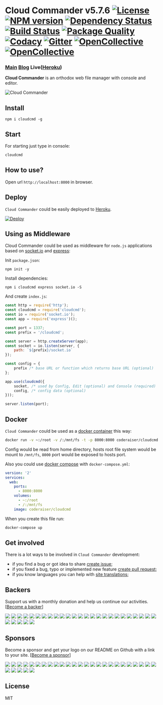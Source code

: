 # Cloud Commander v5.7.6 [![License][LicenseIMGURL]][LicenseURL] [![NPM version][NPMIMGURL]][NPMURL] [![Dependency Status][DependencyStatusIMGURL]][DependencyStatusURL] [![Build Status][BuildStatusIMGURL]][BuildStatusURL] [![Package Quality][PackageQualityIMGURL]][PackageQualityURL] [![Codacy][CodacyIMG]][CodacyURL] [![Gitter][GitterIMGURL]][GitterURL] [![OpenCollective](https://opencollective.com/cloudcmd/backers/badge.svg)](#backers) [![OpenCollective](https://opencollective.com/cloudcmd/sponsors/badge.svg)](#sponsors)

### [Main][MainURL] [Blog][BlogURL] Live([Heroku][HerokuURL])

[NPM_INFO_IMG]:             https://nodei.co/npm/cloudcmd.png
[MainURL]:                  http://cloudcmd.io "Main"
[BlogURL]:                  http://blog.cloudcmd.io "Blog"
[HerokuURL]:                http://cloudcmd.herokuapp.com/ "Heroku"
[NPMURL]:                   https://npmjs.org/package/cloudcmd "npm"
[NPMIMGURL]:                https://img.shields.io/npm/v/cloudcmd.svg?style=flat
[LicenseURL]:               https://tldrlegal.com/license/mit-license "MIT License"
[LicenseIMGURL]:            https://img.shields.io/badge/license-MIT-317BF9.svg?style=flat
[DependencyStatusURL]:      https://gemnasium.com/coderaiser/cloudcmd "Dependency Status"
[DependencyStatusIMGURL]:   https://img.shields.io/gemnasium/coderaiser/cloudcmd.svg?style=flat
[BuildStatusURL]:           https://travis-ci.org/coderaiser/cloudcmd  "Build Status"
[BuildStatusIMGURL]:        https://img.shields.io/travis/coderaiser/cloudcmd.svg?style=flat

[PackageQualityURL]:        http://packagequality.com/#?package=cloudcmd "Package Quality"
[PackageQualityIMGURL]:     http://packagequality.com/shield/cloudcmd.svg

[CodacyURL]:                https://www.codacy.com/app/coderaiser/cloudcmd
[CodacyIMG]:                https://api.codacy.com/project/badge/Grade/ddda78be780549ce8754f8d47a8c0e36

[GitterURL]:                https://gitter.im/cloudcmd
[GitterIMGURL]:             https://img.shields.io/gitter/room/coderaiser/cloudcmd.js.svg

[DeployURL]:                https://heroku.com/deploy?template=https://github.com/coderaiser/cloudcmd "Deploy"
[DeployIMG]:                https://www.herokucdn.com/deploy/button.png

**Cloud Commander** is an orthodox web file manager with console and editor.

![Cloud Commander](http://cloudcmd.io/img/logo/cloudcmd.png "Cloud Commander")

## Install

```
npm i cloudcmd -g
```
## Start

For starting just type in console:

```sh
cloudcmd
```

## How to use?

Open url `http://localhost:8000` in browser.

## Deploy
`Cloud Commander` could be easily deployed to [Heroku][DeployURL].

[![Deploy][DeployIMG]][DeployURL]

## Using as Middleware

Cloud Commander could be used as middleware for `node.js` applications based on [socket.io](http://socket.io "Socket.IO") and [express](http://expressjs.com "Express"):

Init `package.json`:

```
npm init -y
```

Install dependencies:

```
npm i cloudcmd express socket.io -S
```

And create `index.js`:

```js
const http = require('http');
const cloudcmd = require('cloudcmd');
const io = require('socket.io');
const app = require('express')();

const port = 1337;
const prefix = '/cloudcmd';

const server = http.createServer(app);
const socket = io.listen(server, {
    path: `${prefix}/socket.io`
});

const config = {
    prefix /* base URL or function which returns base URL (optional)   */
};

app.use(cloudcmd({
    socket, /* used by Config, Edit (optional) and Console (required)   */
    config, /* config data (optional)                                   */
}));

server.listen(port);
```

Docker
---------------
`Cloud Commander` could be used as a [docker container](https://hub.docker.com/r/coderaiser/cloudcmd/ "Docker container") this way:

```sh
docker run -v ~:/root -v /:/mnt/fs -t -p 8000:8000 coderaiser/cloudcmd
```

Config would be read from home directory, hosts root file system would be mount to `/mnt/fs`,
`8000` port would be exposed to hosts port.

Also you could use [docker compose](https://docs.docker.com/compose/ "Docker Compose") with `docker-compose.yml`:

```yml
version: '2'
services:
  web:
    ports:
      - 8000:8000
    volumes:
      - ~:/root
      - /:/mnt/fs
    image: coderaiser/cloudcmd
```

When you create this file run:

```sh
docker-compose up
```

Get involved
---------------

There is a lot ways to be involved in `Cloud Commander` development:

- if you find a bug or got idea to share [create issue](https://github.com/coderaiser/cloudcmd/issues/new "Create issue");
- if you fixed a bug, typo or implemented new feature [create pull request](https://github.com/coderaiser/cloudcmd/compare "Create pull request");
- if you know languages you can help with [site translations](https://github.com/coderaiser/cloudcmd/wiki "Cloud Commander community wiki");



## Backers
Support us with a monthly donation and help us continue our activities. [[Become a backer](https://opencollective.com/cloudcmd#backer)]

<a href="https://opencollective.com/cloudcmd/backer/0/website" target="_blank"><img src="https://opencollective.com/cloudcmd/backer/0/avatar.svg"></a>
<a href="https://opencollective.com/cloudcmd/backer/1/website" target="_blank"><img src="https://opencollective.com/cloudcmd/backer/1/avatar.svg"></a>
<a href="https://opencollective.com/cloudcmd/backer/2/website" target="_blank"><img src="https://opencollective.com/cloudcmd/backer/2/avatar.svg"></a>
<a href="https://opencollective.com/cloudcmd/backer/3/website" target="_blank"><img src="https://opencollective.com/cloudcmd/backer/3/avatar.svg"></a>
<a href="https://opencollective.com/cloudcmd/backer/4/website" target="_blank"><img src="https://opencollective.com/cloudcmd/backer/4/avatar.svg"></a>
<a href="https://opencollective.com/cloudcmd/backer/5/website" target="_blank"><img src="https://opencollective.com/cloudcmd/backer/5/avatar.svg"></a>
<a href="https://opencollective.com/cloudcmd/backer/6/website" target="_blank"><img src="https://opencollective.com/cloudcmd/backer/6/avatar.svg"></a>
<a href="https://opencollective.com/cloudcmd/backer/7/website" target="_blank"><img src="https://opencollective.com/cloudcmd/backer/7/avatar.svg"></a>
<a href="https://opencollective.com/cloudcmd/backer/8/website" target="_blank"><img src="https://opencollective.com/cloudcmd/backer/8/avatar.svg"></a>
<a href="https://opencollective.com/cloudcmd/backer/9/website" target="_blank"><img src="https://opencollective.com/cloudcmd/backer/9/avatar.svg"></a>
<a href="https://opencollective.com/cloudcmd/backer/10/website" target="_blank"><img src="https://opencollective.com/cloudcmd/backer/10/avatar.svg"></a>
<a href="https://opencollective.com/cloudcmd/backer/11/website" target="_blank"><img src="https://opencollective.com/cloudcmd/backer/11/avatar.svg"></a>
<a href="https://opencollective.com/cloudcmd/backer/12/website" target="_blank"><img src="https://opencollective.com/cloudcmd/backer/12/avatar.svg"></a>
<a href="https://opencollective.com/cloudcmd/backer/13/website" target="_blank"><img src="https://opencollective.com/cloudcmd/backer/13/avatar.svg"></a>
<a href="https://opencollective.com/cloudcmd/backer/14/website" target="_blank"><img src="https://opencollective.com/cloudcmd/backer/14/avatar.svg"></a>
<a href="https://opencollective.com/cloudcmd/backer/15/website" target="_blank"><img src="https://opencollective.com/cloudcmd/backer/15/avatar.svg"></a>
<a href="https://opencollective.com/cloudcmd/backer/16/website" target="_blank"><img src="https://opencollective.com/cloudcmd/backer/16/avatar.svg"></a>
<a href="https://opencollective.com/cloudcmd/backer/17/website" target="_blank"><img src="https://opencollective.com/cloudcmd/backer/17/avatar.svg"></a>
<a href="https://opencollective.com/cloudcmd/backer/18/website" target="_blank"><img src="https://opencollective.com/cloudcmd/backer/18/avatar.svg"></a>
<a href="https://opencollective.com/cloudcmd/backer/19/website" target="_blank"><img src="https://opencollective.com/cloudcmd/backer/19/avatar.svg"></a>
<a href="https://opencollective.com/cloudcmd/backer/20/website" target="_blank"><img src="https://opencollective.com/cloudcmd/backer/20/avatar.svg"></a>
<a href="https://opencollective.com/cloudcmd/backer/21/website" target="_blank"><img src="https://opencollective.com/cloudcmd/backer/21/avatar.svg"></a>
<a href="https://opencollective.com/cloudcmd/backer/22/website" target="_blank"><img src="https://opencollective.com/cloudcmd/backer/22/avatar.svg"></a>
<a href="https://opencollective.com/cloudcmd/backer/23/website" target="_blank"><img src="https://opencollective.com/cloudcmd/backer/23/avatar.svg"></a>
<a href="https://opencollective.com/cloudcmd/backer/24/website" target="_blank"><img src="https://opencollective.com/cloudcmd/backer/24/avatar.svg"></a>
<a href="https://opencollective.com/cloudcmd/backer/25/website" target="_blank"><img src="https://opencollective.com/cloudcmd/backer/25/avatar.svg"></a>
<a href="https://opencollective.com/cloudcmd/backer/26/website" target="_blank"><img src="https://opencollective.com/cloudcmd/backer/26/avatar.svg"></a>
<a href="https://opencollective.com/cloudcmd/backer/27/website" target="_blank"><img src="https://opencollective.com/cloudcmd/backer/27/avatar.svg"></a>
<a href="https://opencollective.com/cloudcmd/backer/28/website" target="_blank"><img src="https://opencollective.com/cloudcmd/backer/28/avatar.svg"></a>
<a href="https://opencollective.com/cloudcmd/backer/29/website" target="_blank"><img src="https://opencollective.com/cloudcmd/backer/29/avatar.svg"></a>


## Sponsors
Become a sponsor and get your logo on our README on Github with a link to your site. [[Become a sponsor](https://opencollective.com/cloudcmd#sponsor)]

<a href="https://opencollective.com/cloudcmd/sponsor/0/website" target="_blank"><img src="https://opencollective.com/cloudcmd/sponsor/0/avatar.svg"></a>
<a href="https://opencollective.com/cloudcmd/sponsor/1/website" target="_blank"><img src="https://opencollective.com/cloudcmd/sponsor/1/avatar.svg"></a>
<a href="https://opencollective.com/cloudcmd/sponsor/2/website" target="_blank"><img src="https://opencollective.com/cloudcmd/sponsor/2/avatar.svg"></a>
<a href="https://opencollective.com/cloudcmd/sponsor/3/website" target="_blank"><img src="https://opencollective.com/cloudcmd/sponsor/3/avatar.svg"></a>
<a href="https://opencollective.com/cloudcmd/sponsor/4/website" target="_blank"><img src="https://opencollective.com/cloudcmd/sponsor/4/avatar.svg"></a>
<a href="https://opencollective.com/cloudcmd/sponsor/5/website" target="_blank"><img src="https://opencollective.com/cloudcmd/sponsor/5/avatar.svg"></a>
<a href="https://opencollective.com/cloudcmd/sponsor/6/website" target="_blank"><img src="https://opencollective.com/cloudcmd/sponsor/6/avatar.svg"></a>
<a href="https://opencollective.com/cloudcmd/sponsor/7/website" target="_blank"><img src="https://opencollective.com/cloudcmd/sponsor/7/avatar.svg"></a>
<a href="https://opencollective.com/cloudcmd/sponsor/8/website" target="_blank"><img src="https://opencollective.com/cloudcmd/sponsor/8/avatar.svg"></a>
<a href="https://opencollective.com/cloudcmd/sponsor/9/website" target="_blank"><img src="https://opencollective.com/cloudcmd/sponsor/9/avatar.svg"></a>
<a href="https://opencollective.com/cloudcmd/sponsor/10/website" target="_blank"><img src="https://opencollective.com/cloudcmd/sponsor/10/avatar.svg"></a>
<a href="https://opencollective.com/cloudcmd/sponsor/11/website" target="_blank"><img src="https://opencollective.com/cloudcmd/sponsor/11/avatar.svg"></a>
<a href="https://opencollective.com/cloudcmd/sponsor/12/website" target="_blank"><img src="https://opencollective.com/cloudcmd/sponsor/12/avatar.svg"></a>
<a href="https://opencollective.com/cloudcmd/sponsor/13/website" target="_blank"><img src="https://opencollective.com/cloudcmd/sponsor/13/avatar.svg"></a>
<a href="https://opencollective.com/cloudcmd/sponsor/14/website" target="_blank"><img src="https://opencollective.com/cloudcmd/sponsor/14/avatar.svg"></a>
<a href="https://opencollective.com/cloudcmd/sponsor/15/website" target="_blank"><img src="https://opencollective.com/cloudcmd/sponsor/15/avatar.svg"></a>
<a href="https://opencollective.com/cloudcmd/sponsor/16/website" target="_blank"><img src="https://opencollective.com/cloudcmd/sponsor/16/avatar.svg"></a>
<a href="https://opencollective.com/cloudcmd/sponsor/17/website" target="_blank"><img src="https://opencollective.com/cloudcmd/sponsor/17/avatar.svg"></a>
<a href="https://opencollective.com/cloudcmd/sponsor/18/website" target="_blank"><img src="https://opencollective.com/cloudcmd/sponsor/18/avatar.svg"></a>
<a href="https://opencollective.com/cloudcmd/sponsor/19/website" target="_blank"><img src="https://opencollective.com/cloudcmd/sponsor/19/avatar.svg"></a>
<a href="https://opencollective.com/cloudcmd/sponsor/20/website" target="_blank"><img src="https://opencollective.com/cloudcmd/sponsor/20/avatar.svg"></a>
<a href="https://opencollective.com/cloudcmd/sponsor/21/website" target="_blank"><img src="https://opencollective.com/cloudcmd/sponsor/21/avatar.svg"></a>
<a href="https://opencollective.com/cloudcmd/sponsor/22/website" target="_blank"><img src="https://opencollective.com/cloudcmd/sponsor/22/avatar.svg"></a>
<a href="https://opencollective.com/cloudcmd/sponsor/23/website" target="_blank"><img src="https://opencollective.com/cloudcmd/sponsor/23/avatar.svg"></a>
<a href="https://opencollective.com/cloudcmd/sponsor/24/website" target="_blank"><img src="https://opencollective.com/cloudcmd/sponsor/24/avatar.svg"></a>
<a href="https://opencollective.com/cloudcmd/sponsor/25/website" target="_blank"><img src="https://opencollective.com/cloudcmd/sponsor/25/avatar.svg"></a>
<a href="https://opencollective.com/cloudcmd/sponsor/26/website" target="_blank"><img src="https://opencollective.com/cloudcmd/sponsor/26/avatar.svg"></a>
<a href="https://opencollective.com/cloudcmd/sponsor/27/website" target="_blank"><img src="https://opencollective.com/cloudcmd/sponsor/27/avatar.svg"></a>
<a href="https://opencollective.com/cloudcmd/sponsor/28/website" target="_blank"><img src="https://opencollective.com/cloudcmd/sponsor/28/avatar.svg"></a>
<a href="https://opencollective.com/cloudcmd/sponsor/29/website" target="_blank"><img src="https://opencollective.com/cloudcmd/sponsor/29/avatar.svg"></a>

## License

MIT

